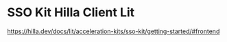 # SSO Kit Hilla Client Lit

https://hilla.dev/docs/lit/acceleration-kits/sso-kit/getting-started/#frontend

